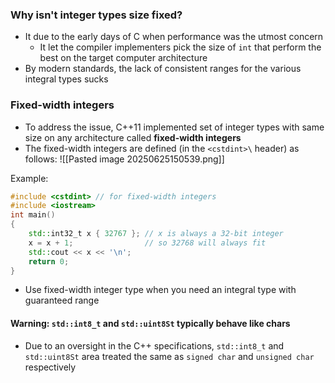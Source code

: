 ### Why isn't integer types size fixed?
- It due to the early days of C when performance was the utmost concern
	- It let the compiler implementers pick the size of `int` that perform the best on the target computer architecture
- By modern standards, the lack of consistent ranges for the various integral types sucks
### Fixed-width integers
- To address the issue, C++11 implemented set of integer types with same size on any architecture called **fixed-width integers**
- The fixed-width integers are defined (in the `<cstdint>\` header) as follows:
![[Pasted image 20250625150539.png]]

Example:
```cpp
#include <cstdint> // for fixed-width integers
#include <iostream>
int main()
{
    std::int32_t x { 32767 }; // x is always a 32-bit integer
    x = x + 1;                // so 32768 will always fit
    std::cout << x << '\n';
    return 0;
}
```

- Use fixed-width integer type when you need an integral type with guaranteed range
#### Warning: `std::int8_t` and `std::uint8St` typically behave like chars
- Due to an oversight in the C++ specifications, `std::int8_t` and `std::uint8St` area treated the same as `signed char` and `unsigned char` respectively
